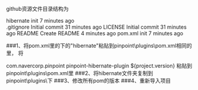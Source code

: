 github资源文件目录结构为

hibernate           init                        7 minutes ago                                   
.gitignore           Initial commit                        31 minutes ago
LICENSE           Initial commit                        31 minutes ago
README           Create README                        4 minutes ago
pom.xml           init                        7 minutes ago 

###1、将pom.xml里的<modules>下的"<module>hibernate</module>"粘贴到pinpoint\plugins\pom.xml相同的<modules>里，
将

<dependency>
<groupId>com.navercorp.pinpoint</groupId>
<artifactId>pinpoint-hibernate-plugin</artifactId>
<version>${project.version}</version>
</dependency>
粘贴到pinpoint\plugins\pom.xml里
###2、将hibernate文件夹复制到pinpoint\plugins\下
###3、修改所有pom的版本
###4、重新导入项目
